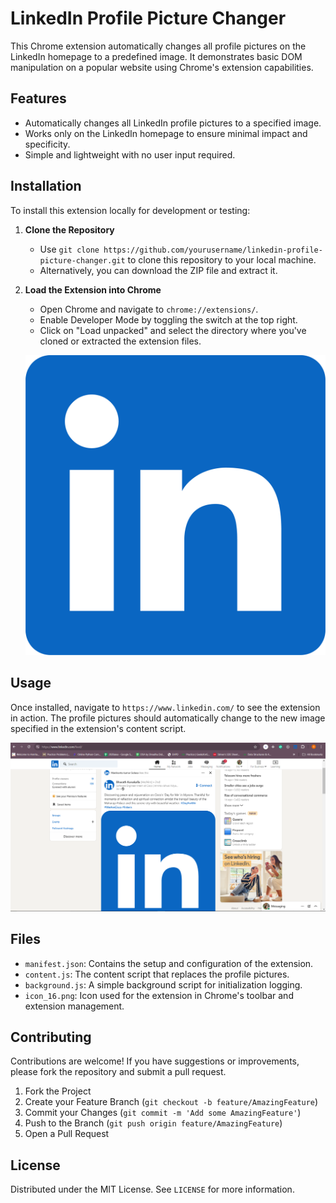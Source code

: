 # LinkedIn Profile Picture Changer

This Chrome extension automatically changes all profile pictures on the LinkedIn homepage to a predefined image. It demonstrates basic DOM manipulation on a popular website using Chrome's extension capabilities.

## Features

- Automatically changes all LinkedIn profile pictures to a specified image.
- Works only on the LinkedIn homepage to ensure minimal impact and specificity.
- Simple and lightweight with no user input required.

## Installation

To install this extension locally for development or testing:

1. **Clone the Repository**
   - Use `git clone https://github.com/yourusername/linkedin-profile-picture-changer.git` to clone this repository to your local machine.
   - Alternatively, you can download the ZIP file and extract it.

2. **Load the Extension into Chrome**
   - Open Chrome and navigate to `chrome://extensions/`.
   - Enable Developer Mode by toggling the switch at the top right.
   - Click on "Load unpacked" and select the directory where you've cloned or extracted the extension files.

   ![Loading Extension](images/icon_16.png)

## Usage

Once installed, navigate to `https://www.linkedin.com/` to see the extension in action. The profile pictures should automatically change to the new image specified in the extension's content script.

![Before and After](images/Linkedin_1.png)

## Files

- `manifest.json`: Contains the setup and configuration of the extension.
- `content.js`: The content script that replaces the profile pictures.
- `background.js`: A simple background script for initialization logging.
- `icon_16.png`: Icon used for the extension in Chrome's toolbar and extension management.

## Contributing

Contributions are welcome! If you have suggestions or improvements, please fork the repository and submit a pull request.

1. Fork the Project
2. Create your Feature Branch (`git checkout -b feature/AmazingFeature`)
3. Commit your Changes (`git commit -m 'Add some AmazingFeature'`)
4. Push to the Branch (`git push origin feature/AmazingFeature`)
5. Open a Pull Request

## License

Distributed under the MIT License. See `LICENSE` for more information.


